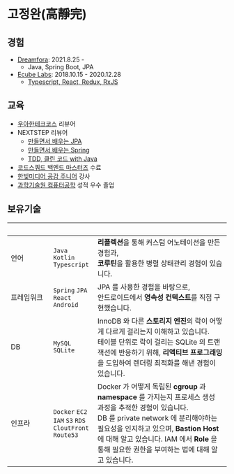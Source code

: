 # 고정완(高靜完)

## 경험

- [Dreamfora](https://play.google.com/store/apps/details?id=com.dreamfora.dreamfora): 2021.8.25 -
  - Java, Spring Boot, JPA
- [Ecube Labs](https://www.ecubelabs.com): 2018.10.15 - 2020.12.28
  - [Typescript, React, Redux, RxJS](https://github.com/ghojeong/resume/blob/master/ecubelabs/README.md)

## 교육

- [우아한테크코스](https://www.woowacourse.io) 리뷰어
- NEXTSTEP 리뷰어
  - [만들면서 배우는 JPA](https://edu.nextstep.camp/c/UHESCzBt)
  - [만들면서 배우는 Spring](https://edu.nextstep.camp/c/4YUvqn9V)
  - [TDD, 클린 코드 with Java](https://edu.nextstep.camp/c/8fWRxNWU)
- [코드스쿼드 백엔드 마스터즈](https://codesquad.kr) 수료
- [한빛미디어 공감 주니어](http://www.hanbit.co.kr/store/education/edu_view.html?p_code=S3414110334) 강사
- [과학기술원 컴퓨터공학](https://cse.unist.ac.kr) 성적 우수 졸업 

## 보유기술

|&nbsp;&nbsp;&nbsp;&nbsp;&nbsp;&nbsp;&nbsp;&nbsp;&nbsp;&nbsp;&nbsp;&nbsp;&nbsp;&nbsp;&nbsp;&nbsp;&nbsp;&nbsp;&nbsp;|||
|--|--|--|
|언어|`Java` `Kotlin` <br> `Typescript`|**리플렉션**을 통해 커스텀 어노테이션을 만든 경험과, <br> **코루틴**을 활용한 병렬 상태관리 경험이 있습니다.|
|프레임워크|`Spring` `JPA` <br> `React` `Android`|JPA 를 사용한 경험을 바탕으로, <br> 안드로이드에서 **영속성 컨텍스트**를 직접 구현했습니다.|
|DB|`MySQL` `SQLite`|InnoDB 와 다른 **스토리지 엔진**의 락이 어떻게 다르게 걸리는지 이해하고 있습니다. <br> 테이블 단위로 락이 걸리는 SQLite 의 트랜잭션에 반응하기 위해, **리액티브 프로그래밍**을 도입하여 렌더링 최적화를 해낸 경험이 있습니다.|
|인프라|`Docker` `EC2` <br> `IAM` `S3` `RDS` <br> `CloutFront` <br> `Route53`|Docker 가 어떻게 독립된 **cgroup** 과 **namespace** 를 가지는지 프로세스 생성 과정을 추적한 경험이 있습니다. <br> DB 를 private network 에 분리해야하는 필요성을 인지하고 있으며, **Bastion Host** 에 대해 알고 있습니다. IAM 에서 **Role** 을 통해 필요한 권한을 부여하는 법에 대해 알고 있습니다.|
